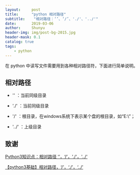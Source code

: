 ```yaml
---
layout:     post
title:      "python 相对路径"
subtitle:    "相对路径：‘’、‘/’、'./'、'../'"
date:       2019-03-06
author:     Shunyu
header-img: img/post-bg-2015.jpg
header-mask: 0.1
catalog: true
tags:
    - python
---
```




在 python 中读写文件需要用到各种相对路径符，下面进行简单说明。



## 相对路径

- ''	：当前同级目录

- './'	：当前同级目录

- '/'	：根目录，在windows系统下表示某个盘的根目录，如“E:\”；

- '../'	：上级目录



## 致谢

[Python3知识点：相对路径 ‘’，‘/’，'./'，'../'](https://blog.csdn.net/Fighting_Yaya/article/details/80275304)

[【python3基础】相对路径，‘/’，‘./’，‘../’](https://www.cnblogs.com/wuliytTaotao/p/9338259.html)
